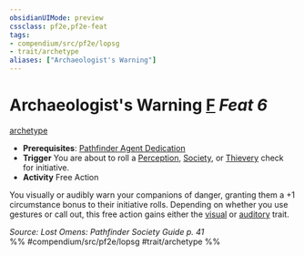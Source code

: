 ```yaml
---
obsidianUIMode: preview
cssclass: pf2e,pf2e-feat
tags:
- compendium/src/pf2e/lopsg
- trait/archetype
aliases: ["Archaeologist's Warning"]
---
```

# Archaeologist's Warning  [F](../../Rules/core-rulebook/chapter-9-playing-the-game.md#Actions "Free Action") *Feat 6*  
[archetype](../../Rules/traits/archetype.md)  

- **Prerequisites**: [Pathfinder Agent Dedication](pathfinder-agent-dedication-lowg.md)
- **Trigger** You are about to roll a [Perception](../skills.md#Perception), [Society](../skills.md#Society), or [Thievery](../skills.md#Thievery) check for initiative.
- **Activity** Free Action

You visually or audibly warn your companions of danger, granting them a +1 circumstance bonus to their initiative rolls. Depending on whether you use gestures or call out, this free action gains either the [visual](../../Rules/traits/visual.md) or [auditory](../../Rules/traits/auditory.md) trait.

*Source: Lost Omens: Pathfinder Society Guide p. 41*  
%% #compendium/src/pf2e/lopsg #trait/archetype %%